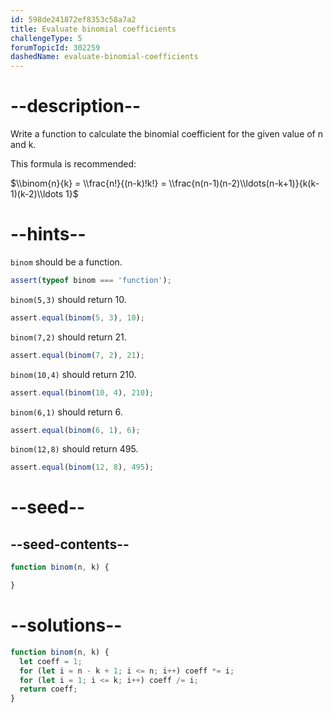 ```yaml
---
id: 598de241872ef8353c58a7a2
title: Evaluate binomial coefficients
challengeType: 5
forumTopicId: 302259
dashedName: evaluate-binomial-coefficients
---
```


# --description--

Write a function to calculate the binomial coefficient for the given value of n and k.

This formula is recommended:

$\\binom{n}{k} = \\frac{n!}{(n-k)!k!} = \\frac{n(n-1)(n-2)\\ldots(n-k+1)}{k(k-1)(k-2)\\ldots 1}$

# --hints--

`binom` should be a function.

```js
assert(typeof binom === 'function');
```

`binom(5,3)` should return 10.

```js
assert.equal(binom(5, 3), 10);
```

`binom(7,2)` should return 21.

```js
assert.equal(binom(7, 2), 21);
```

`binom(10,4)` should return 210.

```js
assert.equal(binom(10, 4), 210);
```

`binom(6,1)` should return 6.

```js
assert.equal(binom(6, 1), 6);
```

`binom(12,8)` should return 495.

```js
assert.equal(binom(12, 8), 495);
```

# --seed--

## --seed-contents--

```js
function binom(n, k) {

}
```

# --solutions--

```js
function binom(n, k) {
  let coeff = 1;
  for (let i = n - k + 1; i <= n; i++) coeff *= i;
  for (let i = 1; i <= k; i++) coeff /= i;
  return coeff;
}
```
